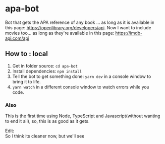 # apa-bot
Bot that gets the APA reference of any book ... as long as it is available in this page: https://openlibrary.org/developers/api.
Now I want to include movies too... as long as they're available in this page: https://imdb-api.com/api

## How to : local
1. Get in folder source: ```cd apa-bot```
2. Install dependencies: ```npm install```
3. Tell the bot to get something done: ```yarn dev``` in a console window to bring it to life.
4. ```yarn watch``` in a different console window to watch errors while you code.

### Also
This is the first time using Node, TypeScript and Javascript(without wanting to end it all), so, this is as good as it gets.

Edit:\
So I think its cleaner now, but we'll see
